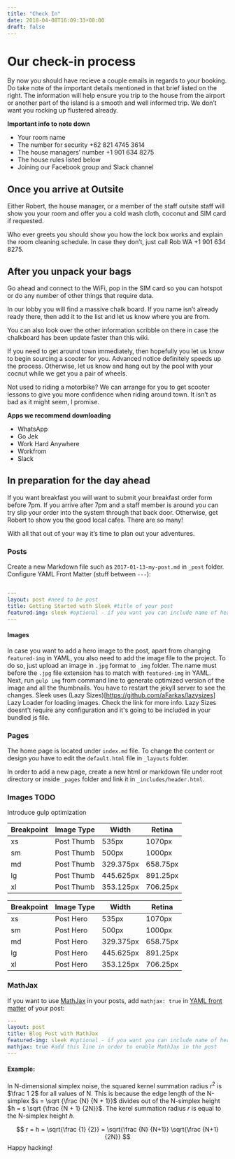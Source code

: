 ```yaml
---
title: "Check In"
date: 2018-04-08T16:09:33+08:00
draft: false
---
```


# Our check-in process

By now you should have recieve a couple emails in regards to your booking. Do take note of the important details mentioned in that brief listed on the right. The information will help ensure you trip to the house from the airport or another part of the island is a smooth and well informed trip. We don’t want you rocking up flustered already.

**Important info to note down**
* Your room name
* The number for security +62 821 4745 3614
* The house managers’ number +1 901 634 8275
* The house rules listed below
* Joining our Facebook group and Slack channel

## Once you arrive at Outsite

Either Robert, the house manager, or a member of the staff outsite staff will show you your room and offer you a cold wash cloth, coconut and SIM card if requested.

Who ever greets you should show you how the lock box works and explain the room cleaning schedule. In case they don’t, just call Rob WA +1 901 634 8275.

## After you unpack your bags

Go ahead and connect to the WiFi, pop in the SIM card so you can hotspot or do any number of other things that require data.

In our lobby you will find a massive chalk board. If you name isn’t already ready there, then add it to the list and let us know where you are from.

You can also look over the other information scribble on there in case the chalkboard has been update faster than this wiki.

If you need to get around town immediately, then hopefully you let us know to begin sourcing a scooter for you. Advanced notice definitely speeds up the process. Otherwise, let us know and hang out by the pool with your cocnut while we get you a pair of wheels.

Not used to riding a motorbike? We can arrange for you to get scooter lessons to give you more confidence when riding around town. It isn’t as bad as it might seem, I promise.

**Apps we recommend downloading**
* WhatsApp
* Go Jek
* Work Hard Anywhere
* Workfrom
* Slack

## In preparation for the day ahead
If you want breakfast you will want to submit your breakfast order form before 7pm. If you arrive after 7pm and a staff member is around you can try slip your order into the system through that back door. Otherwise, get Robert to show you the good local cafes. There are so many!

With all that out of your way it’s time to plan out your adventures.

### Posts

Create a new Markdown file such as `2017-01-13-my-post.md` in `_post` folder. Configure YAML Front Matter (stuff between `---`):

```yaml

---
layout: post #need to be post
title: Getting Started with Sleek #title of your post
featured-img: sleek #optional - if you want you can include name of hero image
---

```

#### Images

In case you want to add a hero image to the post, apart from changing `featured-img` in YAML, you also need to add the image file to the project. To do so, just upload an image in `.jpg` format to `_img` folder. The name must before the `.jpg` file extension has to match with `featured-img` in YAML. Next, run `gulp img` from command line to generate optimized version of the image and all the thumbnails. You have to restart  the jekyll server to see the changes. Sleek uses (Lazy Sizes)[https://github.com/aFarkas/lazysizes] Lazy Loader for loading images. Check the link for more info. Lazy Sizes doesnt't require any configuration and it's going to be included in your bundled js file.

### Pages

The home page is located under `index.md` file. To change the content or design you have to edit the `default.html` file in `_layouts` folder.

In order to add a new page, create a new html or markdown file under root directory or inside `_pages` folder and link it in `_includes/header.html`.

### Images TODO

Introduce gulp optimization

Breakpoint | Image Type | Width | Retina
------------ | ------------ | ------------- | -------------
xs |Post Thumb | 535px | 1070px
sm |Post Thumb | 500px| 1000px
md |Post Thumb | 329.375px | 658.75px
lg |Post Thumb | 445.625px | 891.25px
xl |Post Thumb | 353.125px | 706.25px


Breakpoint | Image Type | Width | Retina
------------ | ------------ | ------------- | -------------
xs |Post Hero | 535px | 1070px
sm |Post Hero | 500px| 1000px
md |Post Hero | 329.375px | 658.75px
lg |Post Hero | 445.625px | 891.25px
xl |Post Hero | 353.125px | 706.25px

### MathJax

If you want to use [MathJax](https://www.mathjax.org/) in your posts, add `mathjax: true` in [YAML front matter](https://jekyllrb.com/docs/frontmatter/) of your post:

```yaml
---
layout: post
title: Blog Post with MathJax
featured-img: sleek #optional - if you want you can include name of hero image
mathjax: true #add this line in order to enable MathJax in the post
---
```

#### Example:

In N-dimensional simplex noise, the squared kernel summation radius $r^2$ is $\frac 1 2$
for all values of N. This is because the edge length of the N-simplex $s = \sqrt {\frac {N} {N + 1}}$
divides out of the N-simplex height $h = s \sqrt {\frac {N + 1} {2N}}$.
The kerel summation radius $r$ is equal to the N-simplex height $h$.

$$ r = h = \sqrt{\frac {1} {2}} = \sqrt{\frac {N} {N+1}} \sqrt{\frac {N+1} {2N}} $$
Happy hacking!